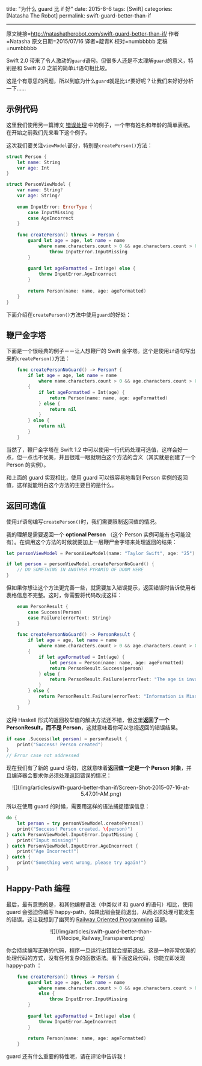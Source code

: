 title: "为什么 guard 比 if 好"
date: 2015-8-6
tags: [Swift]
categories: [Natasha The Robot]
permalink: swift-guard-better-than-if

---
原文链接=http://natashatherobot.com/swift-guard-better-than-if/
作者=Natasha
原文日期=2015/07/16
译者=靛青K
校对=numbbbbb
定稿=numbbbbb


Swift 2.0 带来了令人激动的`guard`语句。但很多人还是不太理解`guard`的意义，特别是和 Swift 2.0 之前的简单`if`语句相比较。    

这是个有意思的问题，所以到底为什么`guard`就是比`if`要好呢？让我们来好好分析一下……    

<!--more-->

## 示例代码   

这里我们使用另一篇博文 [错误处理](http://natashatherobot.com/swift-2-error-handling/) 中的例子，一个带有姓名和年龄的简单表格。在开始之前我们先来看下这个例子。    

这次我们要关注`viewModel`部分，特别是`createPerson()`方法：    

```swift
struct Person {
    let name: String
    var age: Int
}

struct PersonViewModel {
    var name: String?
    var age: String?
    
    enum InputError: ErrorType {
        case InputMissing
        case AgeIncorrect
    }
    
    func createPerson() throws -> Person {
        guard let age = age, let name = name
            where name.characters.count > 0 && age.characters.count > 0 else {
                throw InputError.InputMissing
        }
        
        guard let ageFormatted = Int(age) else {
            throw InputError.AgeIncorrect
        }
        
        return Person(name: name, age: ageFormatted)
    }
}
```     

下面介绍在`createPerson()`方法中使用`guard`的好处：    

## 鞭尸金字塔    

下面是一个很经典的例子－－让人想鞭尸的 Swift 金字塔。这个是使用`if`语句写出来的`createPerson()`方法：    

```swift
    func createPersonNoGuard() -> Person? {
        if let age = age, let name = name
            where name.characters.count > 0 && age.characters.count > 0
        {
            if let ageFormatted = Int(age) {
                return Person(name: name, age: ageFormatted)
            } else {
                return nil
            }
        } else {
            return nil
        }
    }
```     

当然了，鞭尸金字塔在 Swift 1.2 中可以使用一行代码处理可选值，这样会好一点，但一点也不优美，并且很难一眼就明白这个方法的含义（其实就是创建了一个 Person 的实例）。    

和上面的 guard 实现相比，使用 guard 可以很容易地看到 Person 实例的返回值，这样就能明白这个方法的主要目的是什么。

## 返回可选值    

使用`if`语句编写`createPerson()`时，我们需要限制返回值的情况。    

我的理解是需要返回一个 **optional Person** （这个 Person 实例可能有也可能没有）。在调用这个方法的时候就要加上一层鞭尸金字塔来处理返回的结果：    

```swift
let personViewModel = PersonViewModel(name: "Taylor Swift", age: "25")

if let person = personViewModel.createPersonNoGuard() {
    // DO SOMETHING IN ANOTHER PYRAMID OF DOOM HERE
}
```     

但如果你想让这个方法更完善一些，就需要加入错误提示，返回错误时告诉使用者表格信息不完整。这时，你需要将代码改成这样：    

```swift
    enum PersonResult {
        case Success(Person)
        case Failure(errorText: String)
    }
    
    func createPersonNoGuard() -> PersonResult {
        if let age = age, let name = name
            where name.characters.count > 0 && age.characters.count > 0
        {
            if let ageFormatted = Int(age) {
                let person = Person(name: name, age: ageFormatted)
                return PersonResult.Success(person)
            } else {
                return PersonResult.Failure(errorText: "The age is invalid!")
            }
        } else {
            return PersonResult.Failure(errorText: "Information is Missing!")
        }
    }
```    

这种 Haskell 形式的返回枚举值的解决方法还不错，但这里**返回了一个 PersonResult，而不是 Person**，这就意味着你可以忽视返回的错误结果。    

```swift
if case .Success(let person) = personResult {
    print("Success! Person created")
}
// Error case not addressed
```     

现在我们有了新的 guard 语句，这就意味着**返回值一定是一个 Person 对象**，并且编译器会要求你必须处理返回错误的情况：     

<center>
![](/img/articles/swift-guard-better-than-if/Screen-Shot-2015-07-16-at-5.47.01-AM.png)
</center>     

所以在使用 guard 的时候，需要用这样的语法捕捉错误信息：     

```swift
do {
    let person = try personViewModel.createPerson()
    print("Success! Person created. \(person)")
} catch PersonViewModel.InputError.InputMissing {
    print("Input missing!")
} catch PersonViewModel.InputError.AgeIncorrect {
    print("Age Incorrect!")
} catch {
    print("Something went wrong, please try again!")
}
```    

## Happy-Path 编程    

最后，最有意思的是，和其他编程语法（中类似 if 和 guard 的语句）相比，使用 guard 会强迫你编写 happy-path，如果出错会提前退出，从而必须处理可能发生的错误。这让我想到了幽冥的 [Railway Oriented Programming](http://fsharpforfunandprofit.com/rop/) 话题。     

<center>
![](/img/articles/swift-guard-better-than-if/Recipe_Railway_Transparent.png)
</center>    

你会持续编写正确的代码，程序一旦运行出错就会提前退出。这是一种非常优美的处理代码的方式，没有任何复杂的函数语法。看下面这段代码，你能立即发现 happy-path ：     

```swift
    func createPerson() throws -> Person {
        guard let age = age, let name = name
            where name.characters.count > 0 && age.characters.count > 0
            else {
                throw InputError.InputMissing
        }
        
        guard let ageFormatted = Int(age) else {
            throw InputError.AgeIncorrect
        }
        
        return Person(name: name, age: ageFormatted)
    }
```     

guard 还有什么重要的特性呢，请在评论中告诉我！
